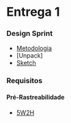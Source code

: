 # Entrega 1 

### Design Sprint
- [Metodologia](../01-designSprint/metodologia.md)
- [Unpack]
- [Sketch](../01-designSprint/protipoPapel.md)


### Requisitos
#### Pré-Rastreabilidade
- [5W2H](../02-requisitos/pre-rastreabilidade/5w2h.md)